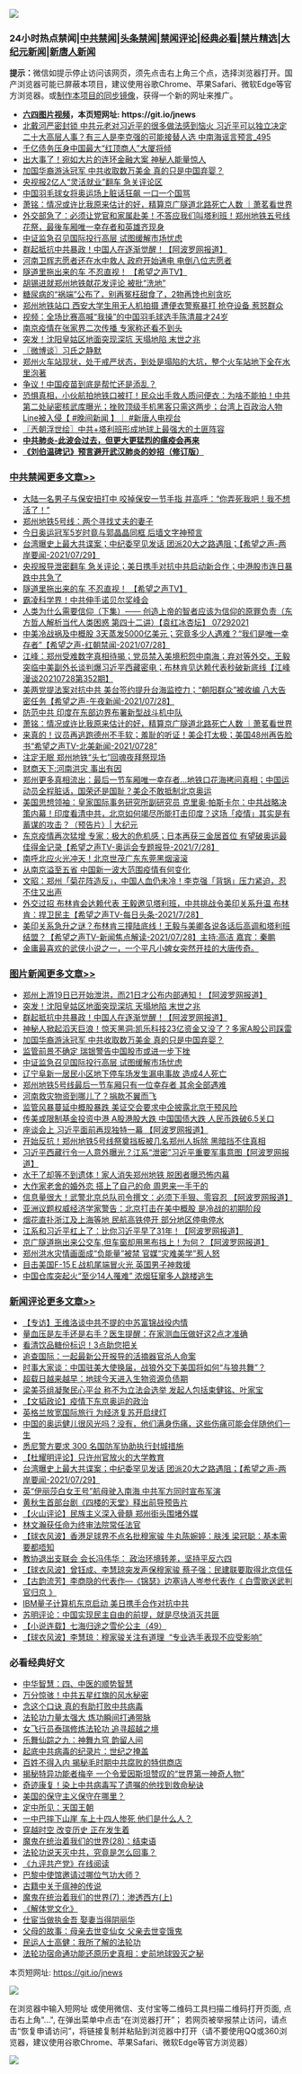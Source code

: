 ![](https://raw.githubusercontent.com/fqnews/bnews/master/64photo/fqnews-qr.jpg)

<div id="tt">
<h3>24小时热点禁闻|<a href="#%E4%B8%AD%E5%85%B1%E7%A6%81%E9%97%BB%E6%9B%B4%E5%A4%9A%E6%96%87%E7%AB%A0">中共禁闻</a>|<a href="#%E5%9B%BE%E7%89%87%E6%96%B0%E9%97%BB%E6%9B%B4%E5%A4%9A%E6%96%87%E7%AB%A0">头条禁闻</a>|<a href="#%E6%96%B0%E9%97%BB%E8%AF%84%E8%AE%BA%E6%9B%B4%E5%A4%9A%E6%96%87%E7%AB%A0">禁闻评论|<a href="#%E5%BF%85%E7%9C%8B%E7%BB%8F%E5%85%B8%E5%A5%BD%E6%96%87">经典必看|<a href="/video.md#%E7%A6%81%E7%89%87%E7%B2%BE%E9%80%89">禁片精选</a>|<a href="https://github.com/fqnews/djy/blob/master/gb/nf1351518.md#1">大纪元新闻</a>|<a href="https://github.com/fqnews/ntdtv/blob/master/gb/prog204.md#1">新唐人新闻</a></h3>
<div><b>提示：</b>微信如提示停止访问该网页，须先点击右上角三个点，选择浏览器打开。国产浏览器可能已屏蔽本项目，建议使用谷歌Chrome、苹果Safari、微软Edge等官方浏览器。或<a href="https://github.com/fqnews/bnews/blob/master/%E5%88%B6%E4%BD%9Cgit%E7%A6%81%E9%97%BB%E9%95%9C%E5%83%8F.md">制作本项目的同步镜像</a>，获得一个新的网址来推广。</div>
<ul>
<li><b><a href="http://d1.bdrive.tk/64.mp4" target="_blank">六四图片视频</a>，本页短网址: https://git.io/jnews</b></li>
<li><a href="/comments/20210729/1596041.md">北戴河严密封锁 中共元老对习近平的很多做法感到恼火 习近平可以独立决定二十大高层人事？有三人是李克强的可能接替人选 中南海谣言预言_495</a></li>
<li><a href="/cnnews/20210729/1596169.md">千亿债务压身中国最大“红顶商人”大厦将倾</a></li>
<li><a href="/cnnews/20210729/1596322.md">出大事了！宛如大片的连环金融大案 神秘人能量惊人</a></li>
<li><a href="/topimagenews/20210729/1596095.md">加国华裔游泳冠军 中共收取数万美金 真的只是中国弃婴？</a></li>
<li><a href="/comments/20210729/1596103.md">央视报2亿人“灵活就业”翻车 急关评论区</a></li>
<li><a href="/headline/20210729/1596123.md">中国羽毛球女将奥运场上脏话狂飙 一口一个国骂</a></li>
<li><a href="/cbnews/20210729/1596280.md">萧铭：情况或许比我原来估计的好，精算京广隧道北路死亡人数 ｜萧茗看世界</a></li>
<li><a href="/bannedvideo/20210729/1596306.md">外交部急了：必须让党官和家属赴美！不答应我们叫塔利班！郑州地铁五号线花祭，最後车厢唯一幸存者和英雄齐现身</a></li>
<li><a href="/topimagenews/20210729/1596005.md">中证监急召见国际投行高层 试图缓解市场忧虑</a></li>
<li><a href="/topimagenews/20210729/1596290.md">群起抵抗中共暴政！中国人在逐渐觉醒！【阿波罗网报道】</a></li>
<li><a href="/cnnews/20210729/1596099.md">河南卫辉志愿者还在水中救人 政府开始通电 电倒八位志愿者</a></li>
<li><a href="/comments/20210729/1596423.md">隧道里拖出来的车 不忍直视！ 【希望之声TV】</a></li>
<li><a href="/cbnews/20210729/1596046.md">胡锡进就郑州地铁献花发评论 被批“洗地”</a></li>
<li><a href="/health/20210729/1596371.md">糖尿病的“祸端”公布了，别再冤枉甜食了，2物再馋也别贪吃</a></li>
<li><a href="/cnnews/20210729/1596347.md">郑州地铁站口 西安大学生用无人机拍摄 遭便衣警察暴打 抢夺设备 惹怒群众</a></li>
<li><a href="/bannedvideo/20210729/1596060.md">视频：全场比赛高喊“我操”的中国羽毛球选手陈清晨才24岁</a></li>
<li><a href="/cnnews/20210729/1596136.md">南京疫情在张家界二次传播 专家称还看不到头</a></li>
<li><a href="/topimagenews/20210729/1596459.md">突发！沈阳皇姑区地面突现深坑 天塌地陷 末世之兆</a></li>
<li><a href="/ssgc/20210729/1596318.md">〖微博谈〗习氏之静默</a></li>
<li><a href="/bannedvideo/20210729/1596394.md">郑州火车站现状，处于戒严状态，到处是塌陷的大坑，整个火车站地下全在水里泡著</a></li>
<li><a href="/cnnews/20210729/1596124.md">争议！中国疫苗到底是帮忙还是添乱？</a></li>
<li><a href="/bannedvideo/20210729/1596170.md">恐惧真相，小伙航拍地铁口被打！民众出手救人质问便衣：为啥不能拍！中共第二处祕密核武库曝光；挫败顶级手机黑客只需这两步；台湾上百政治人物Line被入侵【 #晚间新闻 】｜ #新唐人电视台</a></li>
<li><a href="/ssgc/20210729/1596268.md">〖兲朝浮世绘〗中共+塔利班形成地球上最强大的土匪阵容</a></li>
<li><b><a href="/comments/20200211/1275071.md" target="_blank">中共肺炎-此波会过去，但更大更猛烈的瘟疫会再来</a></b></li>
<li><b><a href="/comments/20200207/1272816.md" target="_blank">《刘伯温碑记》预言避开武汉肺炎的妙招（修订版）</a></b></li>
</ul>
</div>

<div class="catlist">
<h3><a href="/cbnews/" target="_blank">中共禁闻</a><span><a href="/cbnews/" target="_blank" rel="nofollow">更多文章>></a></span></h3>
<ul>
<li><a href="/cbnews/20210729/1596605.md" target="_blank">大陆一名男子与保安扭打中 咬掉保安一节手指 并高呼：“你弄死我吧！我不想活了！”</a></li>
<li><a href="/cbnews/20210729/1596554.md" target="_blank">郑州地铁5号线：两个寻找丈夫的妻子</a></li>
<li><a href="/cbnews/20210729/1596553.md" target="_blank">今日奥运冠军5岁时竟与郭晶晶同框 后墙文字神预言</a></li>
<li><a href="/comments/20210729/1596525.md" target="_blank">台湾曝史上最大共谍案；中纪委罕见发话 团派20大之路遇阻；【希望之声-两岸要闻-2021/07/29】</a></li>
<li><a href="/cbnews/20210729/1596509.md" target="_blank">央视报导泄密翻车 急关评论；美日携手对抗中共启动新合作；中港股市连日暴跌中共急了</a></li>
<li><a href="/comments/20210729/1596423.md" target="_blank">隧道里拖出来的车 不忍直视！ 【希望之声TV】</a></li>
<li><a href="/cbnews/20210729/1596409.md" target="_blank">霸凌科学界！中共伸手诺贝尔奖峰会</a></li>
<li><a href="/comments/20210729/1596408.md" target="_blank">人类为什么需要信仰（下集）—— 创造上帝的智者应该为信仰的原罪负责（东方哲人解析当代人类困惑  第四十二讲）【袁红冰杏坛】 07292021</a></li>
<li><a href="/comments/20210729/1596334.md" target="_blank">中美冷战祸及中概股  3天蒸发5000亿美元；究竟多少人遇难？“我们是唯一幸存者”【希望之声-红朝禁闻-2021/07/28】</a></li>
<li><a href="/cbnews/20210729/1596319.md" target="_blank">江峰：郑州受难数字真相待揭；党员禁入美境积怨中南海；弃对等外交，王毅突临中美副外长谈判爆习近平西藏密电；布林肯见达赖代表秒破新底线【江峰漫谈20210728第352期】</a></li>
<li><a href="/comments/20210729/1596315.md" target="_blank">美两党提法案对抗中共 美台签约提升台海监控力；“朝阳群众”被收编 八大告密任务【希望之声-午夜新闻-2021/07/28】</a></li>
<li><a href="/cbnews/20210729/1596307.md" target="_blank">防范中共 印度在东部边界布署新型战斗机中队</a></li>
<li><a href="/cbnews/20210729/1596280.md" target="_blank">萧铭：情况或许比我原来估计的好，精算京广隧道北路死亡人数 ｜萧茗看世界</a></li>
<li><a href="/comments/20210729/1596275.md" target="_blank">来真的！议员再逃跑德州不手软；羞耻的听证！美企打太极；美国48州再告脸书“希望之声TV-北美新闻-2021/0728”</a></li>
<li><a href="/cbnews/20210729/1596271.md" target="_blank">注定无眠 郑州地铁“头七”回魂夜拜祭现场</a></li>
<li><a href="/cbnews/20210729/1596235.md" target="_blank">财商天下:河南洪灾 事出有因</a></li>
<li><a href="/comments/20210729/1596206.md" target="_blank">郑州更多真相流出：最后一节车厢唯一幸存者&#8230;地铁口花海拷问真相；中国运动员全程脏话，国荣还是国耻？美企不敢抵制北京奥运</a></li>
<li><a href="/cbnews/20210729/1596193.md" target="_blank">美国思想领袖：皇家国际事务研究所副研究员 克里奥‧帕斯卡尔：中共战略决策内幕！印度看清中共，北京如何竭尽所能打击印度？这场「疫情」其实是有蓄谋的攻击？（预告片）| 大纪元</a></li>
<li><a href="/comments/20210729/1596189.md" target="_blank">东京疫情再次猛增 专家：极大的危机感；日本再获三金居首位 有望破奥运最佳得金记录【希望之声TV-奥运会专题报导-2021/7/28】</a></li>
<li><a href="/cbnews/20210729/1596158.md" target="_blank">南呼北应火光冲天！北京世茂广东东莞黑烟滚滚</a></li>
<li><a href="/cbnews/20210729/1596134.md" target="_blank">从南京溢至五省 中国新一波大范围疫情有何变化</a></li>
<li><a href="/cbnews/20210729/1596133.md" target="_blank">文昭：郑州「菊花阵造反」，中国人血仍未冷！李克强「背锅」压力紧迫，忍不住又出声</a></li>
<li><a href="/comments/20210729/1596130.md" target="_blank">外交过招 布林肯会达赖代表 王毅邀见塔利班，中共挑战令美印关系升温 布林肯：捍卫民主【希望之声TV-每日头条-2021/7/28】</a></li>
<li><a href="/comments/20210729/1596121.md" target="_blank">美印关系急升之谜？布林肯三撞陆底线！王毅与美卿各说各话后高调和塔利班结盟？【希望之声TV-新闻焦点解读-2021/07/28】主持:高洁  嘉宾：秦鹏</a></li>
<li><a href="/comments/20210729/1596096.md" target="_blank">金庸最喜欢的武侠小说之一，一个平凡小婢女突然开挂的大唐传奇。</a></li>

</ul>
</div>
<div class="catlist">
<h3><a href="/topimagenews/" target="_blank">图片新闻</a><span><a href="/topimagenews/" target="_blank" rel="nofollow">更多文章>></a></span></h3>
<ul>
<li><a href="/topimagenews/20210729/1596552.md" target="_blank">郑州上游19日已开始泄洪，而21日才公布内部通知！【阿波罗网报道】</a></li>
<li><a href="/topimagenews/20210729/1596459.md" target="_blank">突发！沈阳皇姑区地面突现深坑 天塌地陷 末世之兆</a></li>
<li><a href="/topimagenews/20210729/1596290.md" target="_blank">群起抵抗中共暴政！中国人在逐渐觉醒！【阿波罗网报道】</a></li>
<li><a href="/topimagenews/20210729/1596289.md" target="_blank">神秘人掀起滔天巨浪！惊天黑洞:凯乐科技23亿资金又没了？多家A股公司踩雷</a></li>
<li><a href="/topimagenews/20210729/1596095.md" target="_blank">加国华裔游泳冠军 中共收取数万美金 真的只是中国弃婴？</a></li>
<li><a href="/topimagenews/20210729/1596022.md" target="_blank">监管前景不确定 瑞银警告中国股市或进一步下挫</a></li>
<li><a href="/topimagenews/20210729/1596005.md" target="_blank">中证监急召见国际投行高层 试图缓解市场忧虑</a></li>
<li><a href="/topimagenews/20210728/1595773.md" target="_blank">辽宁阜新一居民小区地下停车场发生漏电事故 造成4人死亡</a></li>
<li><a href="/topimagenews/20210728/1595730.md" target="_blank">郑州地铁5号线最后一节车厢只有一位幸存者 其余全部遇难</a></li>
<li><a href="/topimagenews/20210728/1595527.md" target="_blank">河南救灾物资到哪儿了？捐款不翼而飞</a></li>
<li><a href="/topimagenews/20210727/1595249.md" target="_blank">监管风暴蔓延中概股暴跌 美证交会要求中企披露北京干预风险</a></li>
<li><a href="/topimagenews/20210727/1595248.md" target="_blank">传美或限制基金投资中港 A股港股大跌 中国国债大跌 人民币跌破6.5关口</a></li>
<li><a href="/topimagenews/20210727/1595082.md" target="_blank">座谈会上 习近平面前再现独特一幕 【阿波罗网报道】</a></li>
<li><a href="/topimagenews/20210727/1595016.md" target="_blank">开始反抗！郑州地铁5号线祭奠挡板被几名郑州人拆除 黑暗挡不住真相</a></li>
<li><a href="/topimagenews/20210727/1595015.md" target="_blank">习近平西藏行令一人意外曝光？江系“泄密”习近平重要军事意图【阿波罗网报道】</a></li>
<li><a href="/topimagenews/20210727/1594820.md" target="_blank">水干了却等不到遗体！家人消失郑州地铁 脱困者曝恐怖内幕</a></li>
<li><a href="/topimagenews/20210727/1594801.md" target="_blank">大作家老舍的婚外恋 搭上了自己的命 周恩来一手干的</a></li>
<li><a href="/topimagenews/20210726/1594428.md" target="_blank">信息量很大！武警北京总队司令撰文：必须下手狠、零容忍 【阿波罗网报道】</a></li>
<li><a href="/topimagenews/20210726/1594218.md" target="_blank">亚洲议题权威经济学家警告：北京打击在美中概股 是冷战的初期阶段</a></li>
<li><a href="/topimagenews/20210726/1594119.md" target="_blank">烟花直扑浙江及上海等地 民航高铁停开 部分地区停电停水</a></li>
<li><a href="/topimagenews/20210725/1593930.md" target="_blank">江系和习近平杠上了：比你习近平早了31年！【阿波罗网报道】</a></li>
<li><a href="/topimagenews/20210725/1593795.md" target="_blank">京广隧道拖出来公交车,但车窗却用黑布挡上！为何？【阿波罗网报道】</a></li>
<li><a href="/topimagenews/20210725/1593649.md" target="_blank">郑州洪水灾情画面成“负能量”被禁 官媒“灾难美学”惹人怒</a></li>
<li><a href="/topimagenews/20210725/1593644.md" target="_blank">目击美国F-15Ｅ战机尾端冒火光 英国男子神救援</a></li>
<li><a href="/topimagenews/20210725/1593636.md" target="_blank">中国仓库突起火“至少14人罹难” 浓烟狂窜多人跳楼逃生</a></li>

</ul>
</div>
<div class="catlist">
<h3><a href="/comments/" target="_blank">新闻评论</a><span><a href="/comments/" target="_blank" rel="nofollow">更多文章>></a></span></h3>
<ul>
<li><a href="/comments/20210729/1596617.md" target="_blank">【专访】王维洛谈中共不提的中苏富锦战役内情</a></li>
<li><a href="/comments/20210729/1596616.md" target="_blank">量血压是左手还是右手？医生提醒：在家测血压做好这2点才准确</a></li>
<li><a href="/comments/20210729/1596615.md" target="_blank">看清饮品糖份标识！3点助您把关</a></li>
<li><a href="/comments/20210729/1596582.md" target="_blank">追查国际：一起最新公开报导的活摘器官杀人命案</a></li>
<li><a href="/comments/20210729/1596581.md" target="_blank">时事大家谈：中国驻美大使换届，战狼外交下美国将如何“与狼共舞”？</a></li>
<li><a href="/comments/20210729/1596579.md" target="_blank">超载日越来越早：地球今天进入生物资源负债期</a></li>
<li><a href="/comments/20210729/1596569.md" target="_blank">梁美芬组凝聚民心平台 称不为立法会选举 发起人包括束健铭、叶家宝</a></li>
<li><a href="/comments/20210729/1596568.md" target="_blank">【文韬政论】疫情下东京奥运的政治</a></li>
<li><a href="/comments/20210729/1596560.md" target="_blank">英格兰放宽国际旅行 为经济复苏开启绿灯</a></li>
<li><a href="/comments/20210729/1596557.md" target="_blank">中国的奥运健儿很风光吗？没有，他们满身伤痛，这些伤痛可能会伴随他们一生</a></li>
<li><a href="/comments/20210729/1596531.md" target="_blank">悉尼警方要求 300 名国防军协助执行封城措施</a></li>
<li><a href="/comments/20210729/1596529.md" target="_blank">【杜耀明评论】只许州官放火的大学教育</a></li>
<li><a href="/comments/20210729/1596525.md" target="_blank">台湾曝史上最大共谍案；中纪委罕见发话 团派20大之路遇阻；【希望之声-两岸要闻-2021/07/29】</a></li>
<li><a href="/comments/20210729/1596523.md" target="_blank">英“伊丽莎白女王号”航母驶入南海 中共军方同时宣布军演</a></li>
<li><a href="/comments/20210729/1596522.md" target="_blank">黄秋生首部台剧《四楼的天堂》释出前导预告片</a></li>
<li><a href="/comments/20210729/1596511.md" target="_blank">【火山评论】民族主义深入骨髓 郑州街头围堵外媒</a></li>
<li><a href="/comments/20210729/1596505.md" target="_blank">林文瀚获任命为终审法院常任法官</a></li>
<li><a href="/comments/20210729/1596504.md" target="_blank">【球衣风波】香港足球界不点名批穆家骏 牛丸陈婉婷：肤浅 梁冠聪：基本需要都唔知</a></li>
<li><a href="/comments/20210729/1596502.md" target="_blank">教协退出支联会 会长冯伟华： 政治环境转差，坚持平反六四</a></li>
<li><a href="/comments/20210729/1596501.md" target="_blank">【球衣风波】曾钰成、李慧琼突发声保穆家骏 蔡子强：民建联要取得北京信任</a></li>
<li><a href="/comments/20210729/1596500.md" target="_blank">【古韵流芳】李商隐的代表作—《锦瑟》边塞诗人岑参代表作《 白雪歌送武判官归京 》</a></li>
<li><a href="/comments/20210729/1596446.md" target="_blank">IBM量子计算机东京启动 美日携手合作对抗中共</a></li>
<li><a href="/comments/20210729/1596444.md" target="_blank">苏明评论：中国实现民主自由的前提，就是尽快消灭共匪</a></li>
<li><a href="/comments/20210729/1596441.md" target="_blank">【小说连载】七海归途之雪伦公主（49）</a></li>
<li><a href="/comments/20210729/1596440.md" target="_blank">【球衣风波】李慧琼：穆家骏关注有道理  “专业选手表现不应受影响”</a></li>

</ul>
</div>

<div class="catlist">
<h3>必看经典好文</h3>
<ul>
<li><a href="/comments/20200605/783247.md" target="_blank">中华智慧：四、中医的顺势智慧</a></li>
<li><a href="/ccpdope/20210708/1583079.md" target="_blank">万分惊骇！中共五星红旗的风水秘密</a></li>
<li><a href="/comments/20200707/1357090.md" target="_blank">念这个口诀 真的有助打败中共病毒</a></li>
<li><a href="/cbnews/20200816/1381005.md" target="_blank">法轮功力量太强大 炼功瞬间打通带脉</a></li>
<li><a href="/topimagenews/20210512/1544658.md" target="_blank">女飞行员泰瑞修炼法轮功 追寻超越之境</a></li>
<li><a href="/tculture/20170718/793528.md" target="_blank">乐舞仙踪之九：神舞九穹 韵留人间</a></li>
<li><a href="/comments/20200702/1354076.md" target="_blank">起底中共病毒的纪录片：世纪之掩盖</a></li>
<li><a href="/lifebaike/20200711/1358994.md" target="_blank">百姓不得入内 揭秘毛时期中共腐败的特供商店</a></li>
<li><a href="/cnnews/20210317/1506463.md" target="_blank">揭秘特异功能者梅辛 一个令爱因斯坦赞叹的“世界第一神奇人物”</a></li>
<li><a href="/topimagenews/20210131/1478453.md" target="_blank">奇迹康复！染上中共病毒写了遗嘱的他找到救命秘诀</a></li>
<li><a href="/lifebaike/20200520/1331379.md" target="_blank">美国的保守主义保守在哪里？</a></li>
<li><a href="/tculture/xiulian/20151111/470021.md" target="_blank">定中所见：天国王朝</a></li>
<li><a href="/cbnews/20200611/1343057.md" target="_blank">一中巴摔下山崖 车上十四人惨死 他们是什么人？</a></li>
<li><a href="/comments/20200626/1259925.md" target="_blank">穿越时空 改变历史 正在发生着</a></li>
<li><a href="/comments/20181228/1054609.md" target="_blank">魔鬼在统治着我们的世界(28)：结束语</a></li>
<li><a href="/comments/20210308/1500552.md" target="_blank">法轮功说天灭中共，究竟是怎么回事？</a></li>
<li><a href="/bookonline/20131116/201057.md" target="_blank">《九评共产党》在线阅读</a></li>
<li><a href="/comments/20210728/1595695.md" target="_blank">巴黎中使馆邀请过哪位气功大师？</a></li>
<li><a href="/ccpdope/20200531/1337409.md" target="_blank">古籍中关于瘟神的传说</a></li>
<li><a href="/topimagenews/20180527/948369.md" target="_blank">魔鬼在统治着我们的世界(7)：渗透西方(上)</a></li>
<li><a href="/bookwiki/20130610/138400.md" target="_blank">《解体党文化》</a></li>
<li><a href="/lifebaike/20161111/612348.md" target="_blank">仕宦当做执金吾 娶妻当得阴丽华</a></li>
<li><a href="/cbnews/20210507/1541162.md" target="_blank">父母的故事：母亲去世变仙女 父亲去世变饿鬼</a></li>
<li><a href="/ccpdope/20200729/1369047.md" target="_blank">民运人士高健：我所了解的法轮功</a></li>
<li><a href="/tculture/20121025/73069.md" target="_blank">法轮功宿命通功能还原历史真相：史前地球毁灭之秘</a></li>

</ul>
</div>

本页短网址: https://git.io/jnews

![](https://raw.githubusercontent.com/fqnews/bnews/master/64photo/fqnews-qr.jpg)

在浏览器中输入短网址 或使用微信、支付宝等二维码工具扫描二维码打开页面, 点击右上角"...", 在弹出菜单中点击“在浏览器打开”； 若网页被举报禁止访问，请点击“恢复申请访问”，将链接复制并粘贴到浏览器中打开（请不要使用QQ或360浏览器，建议使用谷歌Chrome、苹果Safari、微软Edge等官方浏览器）

![](https://raw.githubusercontent.com/fqnews/bnews/master/64photo/wx.jpg)